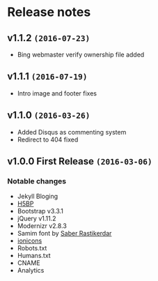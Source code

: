 # Release notes

## v1.1.2 `(2016-07-23)`
- Bing webmaster verify ownership file added

## v1.1.1  `(2016-07-19)`
- Intro image and footer fixes

## v1.1.0  `(2016-03-26)`
- Added Disqus as commenting system
- Redirect to 404 fixed

## v1.0.0 First Release `(2016-03-06)`
### Notable changes
- Jekyll Bloging
- [H5BP](html5boilerplate.com)
- Bootstrap v3.3.1
- jQuery v1.11.2
- Modernizr v2.8.3
- Samim font by [Saber Rastikerdar](https://github.com/rastikerdar)
- [ionicons](ionicons.com)
- Robots.txt
- Humans.txt
- CNAME
- Analytics
